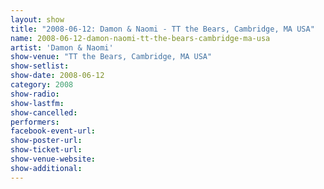 ```yaml
---
layout: show
title: "2008-06-12: Damon & Naomi - TT the Bears, Cambridge, MA USA"
name: 2008-06-12-damon-naomi-tt-the-bears-cambridge-ma-usa
artist: 'Damon & Naomi'
show-venue: "TT the Bears, Cambridge, MA USA"
show-setlist: 
show-date: 2008-06-12
category: 2008
show-radio: 
show-lastfm: 
show-cancelled: 
performers: 
facebook-event-url: 
show-poster-url: 
show-ticket-url: 
show-venue-website: 
show-additional: 
---
```


